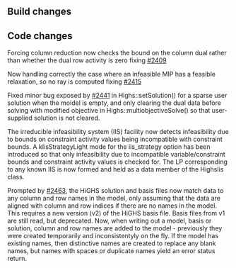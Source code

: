 ## Build changes

## Code changes

Forcing column reduction now checks the bound on the column dual rather than whether the dual row activity is zero fixing [#2409](https://github.com/ERGO-Code/HiGHS/issues/2409)

Now handling correctly the case where an infeasible MIP has a feasible relaxation, so no ray is computed fixing [#2415](https://github.com/ERGO-Code/HiGHS/issues/2415)

Fixed minor bug exposed by [#2441](https://github.com/ERGO-Code/HiGHS/issues/2441) in Highs::setSolution() for a sparse user solution when the moidel is empty, and only clearing the dual data before solving with modified objective in Highs::multiobjectiveSolve() so that user-supplied solution is not cleared.


The irreducible infeasibility system (IIS) facility now detects infeasibility due to bounds on constraint activity values being incompatible with constraint bounds. A kIisStrategyLight mode for the iis_strategy option has been introduced so that only infeasibility due to incompatible variable/constraint bounds and constraint activity values is checked for. The LP corresponding to any known IIS is now formed and held as a data member of the HighsIis class. 

Prompted by [#2463](https://github.com/ERGO-Code/HiGHS/issues/2463), the HiGHS solution and basis files now match data to any column and row names in the model, only assuming that the data are aligned with column and row indices if there are no names in the model. This requires a new version (v2) of the HiGHS basis file. Basis files from v1 are still read, but deprecated. Now, when writing out a model, basis or solution, column and row names are added to the model - previously they were created temporarily and inconsistentyly on the fly. If the model has existing names, then distinctive names are created to replace any blank names, but names with spaces or duplicate names yield an error status return.

